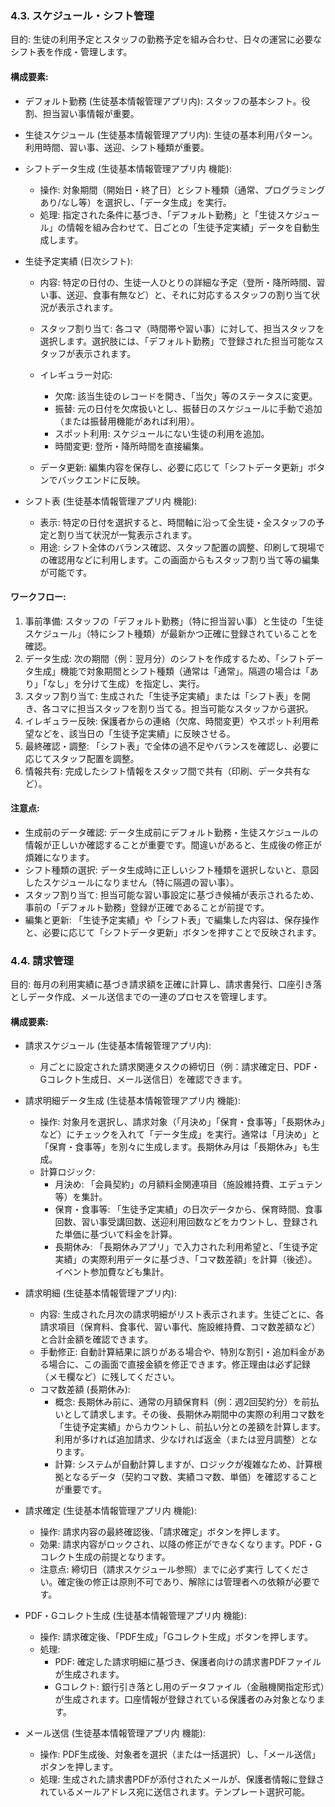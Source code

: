 ### 4.3. スケジュール・シフト管理
目的: 生徒の利用予定とスタッフの勤務予定を組み合わせ、日々の運営に必要なシフト表を作成・管理します。

#### 構成要素:
- デフォルト勤務 (生徒基本情報管理アプリ内): スタッフの基本シフト。役割、担当習い事情報が重要。
- 生徒スケジュール (生徒基本情報管理アプリ内): 生徒の基本利用パターン。利用時間、習い事、送迎、シフト種類が重要。
- シフトデータ生成 (生徒基本情報管理アプリ内 機能):
  - 操作: 対象期間（開始日・終了日）とシフト種類（通常、プログラミングあり/なし等）を選択し、「データ生成」を実行。
  - 処理: 指定された条件に基づき、「デフォルト勤務」と「生徒スケジュール」の情報を組み合わせて、日ごとの「生徒予定実績」データを自動生成します。

- 生徒予定実績 (日次シフト):
  - 内容: 特定の日付の、生徒一人ひとりの詳細な予定（登所・降所時間、習い事、送迎、食事有無など）と、それに対応するスタッフの割り当て状況が表示されます。
  - スタッフ割り当て: 各コマ（時間帯や習い事）に対して、担当スタッフを選択します。選択肢には、「デフォルト勤務」で登録された担当可能なスタッフが表示されます。
  - イレギュラー対応:
    - 欠席: 該当生徒のレコードを開き、「当欠」等のステータスに変更。
    - 振替: 元の日付を欠席扱いとし、振替日のスケジュールに手動で追加（または振替用機能があれば利用）。
    - スポット利用: スケジュールにない生徒の利用を追加。
    - 時間変更: 登所・降所時間を直接編集。

  - データ更新: 編集内容を保存し、必要に応じて「シフトデータ更新」ボタンでバックエンドに反映。

- シフト表 (生徒基本情報管理アプリ内 機能):
  - 表示: 特定の日付を選択すると、時間軸に沿って全生徒・全スタッフの予定と割り当て状況が一覧表示されます。
  - 用途: シフト全体のバランス確認、スタッフ配置の調整、印刷して現場での確認用などに利用します。この画面からもスタッフ割り当て等の編集が可能です。

#### ワークフロー:
1. 事前準備: スタッフの「デフォルト勤務」（特に担当習い事）と生徒の「生徒スケジュール」（特にシフト種類）が最新かつ正確に登録されていることを確認。
2. データ生成: 次の期間（例：翌月分）のシフトを作成するため、「シフトデータ生成」機能で対象期間とシフト種類（通常は「通常」。隔週の場合は「あり」「なし」を分けて生成）を指定し、実行。
3. スタッフ割り当て: 生成された「生徒予定実績」または「シフト表」を開き、各コマに担当スタッフを割り当てる。担当可能なスタッフから選択。
4. イレギュラー反映: 保護者からの連絡（欠席、時間変更）やスポット利用希望などを、該当日の「生徒予定実績」に反映させる。
5. 最終確認・調整: 「シフト表」で全体の過不足やバランスを確認し、必要に応じてスタッフ配置を調整。
6. 情報共有: 完成したシフト情報をスタッフ間で共有（印刷、データ共有など）。

#### 注意点:
- 生成前のデータ確認: データ生成前にデフォルト勤務・生徒スケジュールの情報が正しいか確認することが重要です。間違いがあると、生成後の修正が煩雑になります。
- シフト種類の選択: データ生成時に正しいシフト種類を選択しないと、意図したスケジュールになりません（特に隔週の習い事）。
- スタッフ割り当て: 担当可能な習い事設定に基づき候補が表示されるため、事前の「デフォルト勤務」登録が正確であることが前提です。
- 編集と更新: 「生徒予定実績」や「シフト表」で編集した内容は、保存操作と、必要に応じて「シフトデータ更新」ボタンを押すことで反映されます。

### 4.4. 請求管理
目的: 毎月の利用実績に基づき請求額を正確に計算し、請求書発行、口座引き落としデータ作成、メール送信までの一連のプロセスを管理します。

#### 構成要素:
- 請求スケジュール (生徒基本情報管理アプリ内):
  - 月ごとに設定された請求関連タスクの締切日（例：請求確定日、PDF・Gコレクト生成日、メール送信日）を確認できます。

- 請求明細データ生成 (生徒基本情報管理アプリ内 機能):
  - 操作: 対象月を選択し、請求対象（「月決め」「保育・食事等」「長期休み」など）にチェックを入れて「データ生成」を実行。通常は「月決め」と「保育・食事等」を別々に生成します。長期休み月は「長期休み」も生成。
  - 計算ロジック:
    - 月決め: 「会員契約」の月額料金関連項目（施設維持費、エデュテン等）を集計。
    - 保育・食事等: 「生徒予定実績」の日次データから、保育時間、食事回数、習い事受講回数、送迎利用回数などをカウントし、登録された単価に基づいて料金を計算。
    - 長期休み: 「長期休みアプリ」で入力された利用希望と、「生徒予定実績」の実際利用データに基づき、「コマ数差額」を計算（後述）。イベント参加費なども集計。

- 請求明細 (生徒基本情報管理アプリ内):
  - 内容: 生成された月次の請求明細がリスト表示されます。生徒ごとに、各請求項目（保育料、食事代、習い事代、施設維持費、コマ数差額など）と合計金額を確認できます。
  - 手動修正: 自動計算結果に誤りがある場合や、特別な割引・追加料金がある場合に、この画面で直接金額を修正できます。修正理由は必ず記録（メモ欄など）に残してください。
  - コマ数差額 (長期休み):
    - 概念: 長期休み前に、通常の月額保育料（例：週2回契約分）を前払いとして請求します。その後、長期休み期間中の実際の利用コマ数を「生徒予定実績」からカウントし、前払い分との差額を計算します。利用が多ければ追加請求、少なければ返金（または翌月調整）となります。
    - 計算: システムが自動計算しますが、ロジックが複雑なため、計算根拠となるデータ（契約コマ数、実績コマ数、単価）を確認することが重要です。

- 請求確定 (生徒基本情報管理アプリ内 機能):
  - 操作: 請求内容の最終確認後、「請求確定」ボタンを押します。
  - 効果: 請求内容がロックされ、以降の修正ができなくなります。PDF・Gコレクト生成の前提となります。
  - 注意点: 締切日（請求スケジュール参照）までに必ず実行 してください。確定後の修正は原則不可であり、解除には管理者への依頼が必要です。

- PDF・Gコレクト生成 (生徒基本情報管理アプリ内 機能):
  - 操作: 請求確定後、「PDF生成」「Gコレクト生成」ボタンを押します。
  - 処理:
    - PDF: 確定した請求明細に基づき、保護者向けの請求書PDFファイルが生成されます。
    - Gコレクト: 銀行引き落とし用のデータファイル（金融機関指定形式）が生成されます。口座情報が登録されている保護者のみ対象となります。

- メール送信 (生徒基本情報管理アプリ内 機能):
  - 操作: PDF生成後、対象者を選択（または一括選択）し、「メール送信」ボタンを押します。
  - 処理: 生成された請求書PDFが添付されたメールが、保護者情報に登録されているメールアドレス宛に送信されます。テンプレート選択可能。 